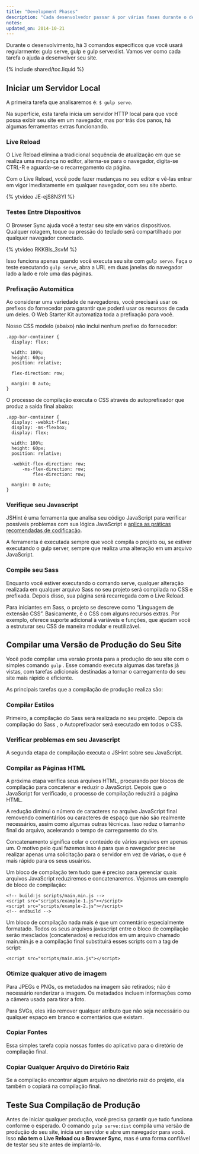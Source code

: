 ```yaml
---
title: "Development Phases"
description: "Cada desenvolvedor passar á por várias fases durante o desenvolvimento de um projeto. O Web Starter Kit aumenta sua produtividade e simplifica uma variedade de tarefas para cada fase."
notes:
updated_on: 2014-10-21
---
```


<p class="intro">
  Durante o desenvolvimento, há 3 comandos específicos que você usará regularmente: gulp serve, gulp e gulp serve:dist. Vamos ver como cada tarefa o ajuda a desenvolver seu site.
</p>

{% include shared/toc.liquid %}

## Iniciar um Servidor Local

A primeira tarefa que analisaremos é: `$ gulp serve`.

Na superfície, esta tarefa inicia um servidor HTTP local para que você possa exibir seu site
em um navegador, mas por trás dos panos, há algumas ferramentas extras funcionando.

### Live Reload

O Live Reload elimina a tradicional sequência de atualização em que se realiza uma mudança no
editor, alterna-se para o navegador, digita-se CTRL-R e aguarda-se o recarregamento da
página.

Com o Live Reload, você pode fazer mudanças no seu editor e vê-las entrar em vigor
imediatamente em qualquer navegador, com seu site aberto.

{% ytvideo JE-ejS8N3YI %}

### Testes Entre Dispositivos

O Browser Sync ajuda você a testar seu site em vários dispositivos. Qualquer rolagem,
toque ou pressão do teclado será compartilhado por qualquer navegador conectado.

{% ytvideo RKKBIs_3svM %}

Isso funciona apenas quando você executa seu site com `gulp serve`. Faça o teste executando 
`gulp serve`, abra a URL em duas janelas do navegador lado a lado e role
uma das páginas.

### Prefixação Automática

Ao considerar uma variedade de navegadores, você precisará usar os prefixos do fornecedor para
garantir que poderá usar os recursos de cada um deles. O Web Starter Kit automatiza toda a
prefixação para você.

Nosso CSS modelo (abaixo) não inclui nenhum prefixo do fornecedor:

    .app-bar-container {
      display: flex;

      width: 100%;
      height: 60px;
      position: relative;

      flex-direction: row;

      margin: 0 auto;
    }

O processo de compilação executa o CSS através do autoprefixador que produz a
saída final abaixo:

    .app-bar-container {
      display: -webkit-flex;
      display: -ms-flexbox;
      display: flex;

      width: 100%;
      height: 60px;
      position: relative;

      -webkit-flex-direction: row;
          -ms-flex-direction: row;
              flex-direction: row;

      margin: 0 auto;
    }

### Verifique seu Javascript

JSHint é uma ferramenta que analisa seu código JavaScript para verificar possíveis problemas
com sua lógica JavaScript e [aplica as práticas recomendadas de codificação](http://www.jshint.com/docs/).

A ferramenta é executada sempre que você compila o projeto ou, se estiver executando o gulp server,
sempre que realiza uma alteração em um arquivo JavaScript.

### Compile seu Sass

Enquanto você estiver executando o comando serve, qualquer alteração realizada em qualquer arquivo Sass
no seu projeto será compilada no CSS e prefixada. Depois disso, sua
página será recarregada com o Live Reload.

Para iniciantes em Sass, o projeto se descreve como “Linguagem
de extensão CSS”. Basicamente, é o CSS com alguns recursos extras. Por exemplo,
oferece suporte adicional à variáveis e funções, que ajudam você a estruturar seu CSS
de maneira modular e reutilizável.

## Compilar uma Versão de Produção do Seu Site

Você pode compilar uma versão pronta para a produção do seu site com o simples comando `gulp`
. Esse comando executa algumas das tarefas já vistas, com tarefas
adicionais destinadas a tornar o carregamento do seu site mais rápido e eficiente.

As principais tarefas que a compilação de produção realiza são:

### Compilar Estilos

Primeiro, a compilação do Sass será realizada no seu projeto. Depois da compilação do Sass
, o Autoprefixador será executado em todos o CSS.

### Verificar problemas em seu Javascript

A segunda etapa de compilação executa o JSHint sobre seu JavaScript.

### Compilar as Páginas HTML

A próxima etapa verifica seus arquivos HTML, procurando por blocos de compilação para concatenar
e reduzir o JavaScript. Depois que o JavaScript for verificado, o processo de compilação
reduzirá a página HTML.

A redução diminui o número de caracteres no arquivo JavaScript final
removendo comentários ou caracteres de espaço que não são realmente necessários, assim como
algumas outras técnicas. Isso reduz o tamanho final do arquivo, acelerando o
tempo de carregamento do site.

Concatenamento significa colar o conteúdo de vários arquivos em apenas um. O motivo
pelo qual fazemos isso é para que o navegador precise realizar apenas uma solicitação para o servidor
em vez de várias, o que é mais rápido para os seus usuários.

Um bloco de compilação tem tudo que é preciso para gerenciar quais arquivos JavaScript reduziremos
e concatenaremos. Vejamos um exemplo de bloco de compilação:

    <!-- build:js scripts/main.min.js -->
    <script src="scripts/example-1.js"></script>
    <script src="scripts/example-2.js"></script>
    <!-- endbuild -->

Um bloco de compilação nada mais é que um comentário especialmente formatado.
Todos os seus arquivos javascript entre o bloco de compilação serão mesclados
(concatenados) e reduzidos em um arquivo chamado main.min.js e 
a compilação final substituirá esses scripts com a tag de script:

    <script src="scripts/main.min.js"></script>

### Otimize qualquer ativo de imagem

Para JPEGs e PNGs, os metadados na imagem são retirados; não é necessário
renderizar a imagem. Os metadados incluem informações como a câmera usada
para tirar a foto.

Para SVGs, eles irão remover qualquer atributo que não seja necessário ou qualquer espaço em branco e
comentários que existam.

### Copiar Fontes

Essa simples tarefa copia nossas fontes do aplicativo para o diretório de compilação final.

### Copiar Qualquer Arquivo do Diretório Raiz

Se a compilação encontrar algum arquivo no diretório raiz do projeto, ela também
o copiará na compilação final.

## Teste Sua Compilação de Produção

Antes de iniciar qualquer produção, você precisa garantir que tudo funciona
conforme o esperado. O comando `gulp serve:dist` compila uma versão de produção do seu site,
inicia um servidor e abre um navegador para você. Isso **não tem o Live Reload ou o 
Browser Sync**, mas é uma forma confiável de testar seu site antes de implantá-lo.


